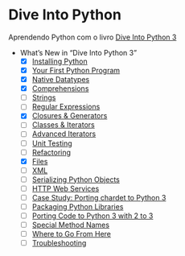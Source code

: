 # Dive Into Python

Aprendendo Python com o livro [Dive Into Python 3](https://diveintopython3.net/ )

- What’s New in “Dive Into Python 3”
    - [x] [Installing Python][def7]
    - [x] [Your First Python Program][def6]
    - [x] [Native Datatypes][def5]
    - [x] [Comprehensions][def4]
    - [ ] [Strings][def3]
    - [ ] [Regular Expressions][def]
    - [x] [Closures & Generators][def2]
    - [ ] [Classes & Iterators][def8]
    - [ ] [Advanced Iterators][def9]
    - [ ] [Unit Testing][def10]
    - [ ] [Refactoring][def11]
    - [x] [Files][def12]
    - [ ] [XML][def13]
    - [ ] [Serializing Python Objects][def14]
    - [ ] [HTTP Web Services][def15]
    - [ ] [Case Study: Porting chardet to Python 3][def16]
    - [ ] [Packaging Python Libraries][def17]
    - [ ] [Porting Code to Python 3 with 2 to 3][def18]
    - [ ] [Special Method Names][def19]
    - [ ] [Where to Go From Here][def20]
    - [ ] [Troubleshooting][def21]

[def]: https://diveintopython3.net/regular-expressions.html
[def2]: https://diveintopython3.net/generators.html
[def3]: https://diveintopython3.net/strings.html
[def4]: https://diveintopython3.net/comprehensions.html
[def5]: https://diveintopython3.net/native-datatypes.html
[def6]: https://diveintopython3.net/your-first-python-program.html
[def7]: https://diveintopython3.net/installing-python.html
[def8]: https://diveintopython3.net/iterators.html
[def9]: https://diveintopython3.net/advanced-iterators.html
[def10]: https://diveintopython3.net/unit-testing.html
[def11]: https://diveintopython3.net/refactoring.html
[def12]: https://diveintopython3.net/files.html
[def13]: https://diveintopython3.net/xml.html
[def14]: https://diveintopython3.net/serializing.html
[def15]: https://diveintopython3.net/http-web-services.html
[def16]: https://diveintopython3.net/case-study-porting-chardet-to-python-3.html
[def17]: https://diveintopython3.net/packaging.html
[def18]: https://diveintopython3.net/porting-code-to-python-3-with-2to3.html
[def19]: https://diveintopython3.net/special-method-names.html
[def20]: https://diveintopython3.net/where-to-go-from-here.html
[def21]: https://diveintopython3.net/troubleshooting.html
